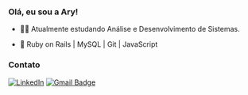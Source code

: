 ### Olá, eu sou a Ary! 

- 👩‍🎓 Atualmente estudando Análise e Desenvolvimento de Sistemas.

- 💛 Ruby on Rails | MySQL | Git | JavaScript 

### Contato

<a href="https://www.linkedin.com/in/aryna-fontes/" target="_blank"><img src="https://img.shields.io/badge/Linkedin-%230077B5.svg?&style=flat-square&logo=linkedin&logoColor=white" alt="LinkedIn"></a>
[![Gmail Badge](https://img.shields.io/badge/-Gmail-c14438?style=flat-square&logo=Gmail&logoColor=white&link=mailto:jeffjeff0197@gmail.com)](mailto:fontesaryna@gmail.com)
